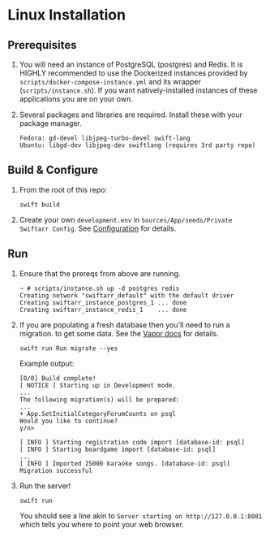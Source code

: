 Linux Installation
==================

Prerequisites
-------------

01. You will need an instance of PostgreSQL (postgres) and Redis. It is HIGHLY
    recommended to use the Dockerized instances provided by `scripts/docker-compose-instance.yml`
    and its wrapper (`scripts/instance.sh`). If you want natively-installed
    instances of these applications you are on your own.

02. Several packages and libraries are required. Install these with your 
    package manager.
    ```
    Fedora: gd-devel libjpeg-turbo-devel swift-lang
    Ubuntu: libgd-dev libjpeg-dev swiftlang (requires 3rd party repo)
    ```

Build & Configure
-----------------

01. From the root of this repo:
    ```
    swift build
    ```

02. Create your own `development.env` in `Sources/App/seeds/Private Swiftarr Config`. See [Configuration](configuration.html) for details.

Run
---

01. Ensure that the prereqs from above are running.
    ```
    ~ # scripts/instance.sh up -d postgres redis
    Creating network "swiftarr_default" with the default driver
    Creating swiftarr_instance_postgres_1 ... done
    Creating swiftarr_instance_redis_1    ... done
    ```

02. If you are populating a fresh database then you'll need to run a migration.
    to get some data. See the [Vapor docs](https://docs.vapor.codes/4.0/fluent/overview/#migrate) for details.
    ```
    swift run Run migrate --yes
    ```
    Example output:
    ```
    [0/0] Build complete!
    [ NOTICE ] Starting up in Development mode.
    ...
    The following migration(s) will be prepared:
    ...
    + App.SetInitialCategoryForumCounts on psql
    Would you like to continue?
    y/n>

    [ INFO ] Starting registration code import [database-id: psql]
    [ INFO ] Starting boardgame import [database-id: psql]
    ...
    [ INFO ] Imported 25000 karaoke songs. [database-id: psql]
    Migration successful
    ```

03. Run the server!
    ```
    swift run
    ```
    You should see a line akin to `Server starting on http://127.0.0.1:8081`
    which tells you where to point your web browser.

